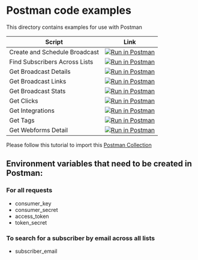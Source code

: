 # Postman code examples

This directory contains examples for use with Postman

| Script | Link |
|--------|------|
| Create and Schedule Broadcast|[![Run in Postman](https://run.pstmn.io/button.svg)](https://app.getpostman.com/run-collection/210e1bbb183a8ed3faf3)|
| Find Subscribers Across Lists|[![Run in Postman](https://run.pstmn.io/button.svg)](https://app.getpostman.com/run-collection/bffa24a4a56d16e06c6e)|
| Get Broadcast Details|[![Run in Postman](https://run.pstmn.io/button.svg)](https://app.getpostman.com/run-collection/32ab56e1f66cae6271d6)|
| Get Broadcast Links|[![Run in Postman](https://run.pstmn.io/button.svg)](https://app.getpostman.com/run-collection/1463b4cc1855e97c4ee8)|
| Get Broadcast Stats|[![Run in Postman](https://run.pstmn.io/button.svg)](https://app.getpostman.com/run-collection/e63cbca315f2df6762b4)|
| Get Clicks|[![Run in Postman](https://run.pstmn.io/button.svg)](https://app.getpostman.com/run-collection/f66b2f4a196a6e7a051c)|
| Get Integrations|[![Run in Postman](https://run.pstmn.io/button.svg)](https://app.getpostman.com/run-collection/1818ac6da02bdf32e5da)|
| Get Tags|[![Run in Postman](https://run.pstmn.io/button.svg)](https://app.getpostman.com/run-collection/c3ce503da22f60621cfa)|
| Get Webforms Detail|[![Run in Postman](https://run.pstmn.io/button.svg)](https://app.getpostman.com/run-collection/3f7be56bda2412df5fa9)|

Please follow this tutorial to import this [Postman Collection](https://www.getpostman.com/docs/collections)

## Environment variables that need to be created in Postman:

### For all requests

- consumer_key
- consumer_secret
- access_token
- token_secret

### To search for a subscriber by email across all lists

- subscriber_email
